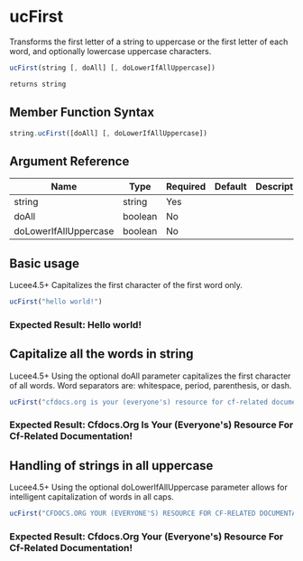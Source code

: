 # ucFirst

Transforms the first letter of a string to uppercase or the first letter of each word, and optionally lowercase uppercase characters.

```javascript
ucFirst(string [, doAll] [, doLowerIfAllUppercase])
```

```javascript
returns string
```

## Member Function Syntax

```javascript
string.ucFirst([doAll] [, doLowerIfAllUppercase])
```

## Argument Reference

| Name | Type | Required | Default | Description |
| --- | --- | --- | --- | --- |
| string | string | Yes |  |  |
| doAll | boolean | No |  |  |
| doLowerIfAllUppercase | boolean | No |  |  |

## Basic usage

Lucee4.5+ Capitalizes the first character of the first word only.

```javascript
ucFirst("hello world!")
```

### Expected Result: Hello world!

## Capitalize all the words in string

Lucee4.5+ Using the optional doAll parameter capitalizes the first character of all words. Word separators are: whitespace, period, parenthesis, or dash.

```javascript
ucFirst("cfdocs.org is your (everyone's) resource for cf-related documentation!", true)
```

### Expected Result: Cfdocs.Org Is Your (Everyone's) Resource For Cf-Related Documentation!

## Handling of strings in all uppercase

Lucee4.5+ Using the optional doLowerIfAllUppercase parameter allows for intelligent capitalization of words in all caps.

```javascript
ucFirst("CFDOCS.ORG YOUR (EVERYONE'S) RESOURCE FOR CF-RELATED DOCUMENTATION!", true, true)
```

### Expected Result: Cfdocs.Org Your (Everyone's) Resource For Cf-Related Documentation!
